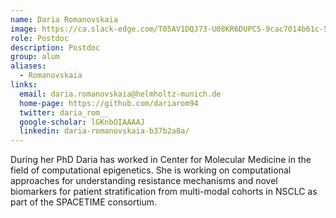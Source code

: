 ```yaml
---
name: Daria Romanovskaia
image: https://ca.slack-edge.com/T05AV1DQJ73-U08KR6DUPC5-9cac7014b61c-512
role: Postdoc
description: Postdoc
group: alum
aliases:
  - Romanovskaia
links:
  email: daria.romanovskaia@helmholtz-munich.de
  home-page: https://github.com/dariarom94
  twitter: daria_rom__
  google-scholar: lGKnbOIAAAAJ
  linkedin: daria-romanovskaia-b37b2a8a/
---
```


During her PhD Daria has worked in Center for Molecular Medicine in the field of computational epigenetics. She is working on computational approaches for understanding resistance mechanisms and novel biomarkers for patient stratification from multi-modal cohorts in NSCLC as part of the SPACETIME consortium.